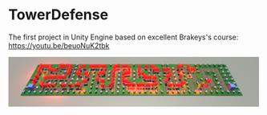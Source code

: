 # TowerDefense
The first project in Unity Engine based on excellent Brakeys's course: https://youtu.be/beuoNuK2tbk


<img src="src/preview.png" width="500" >
